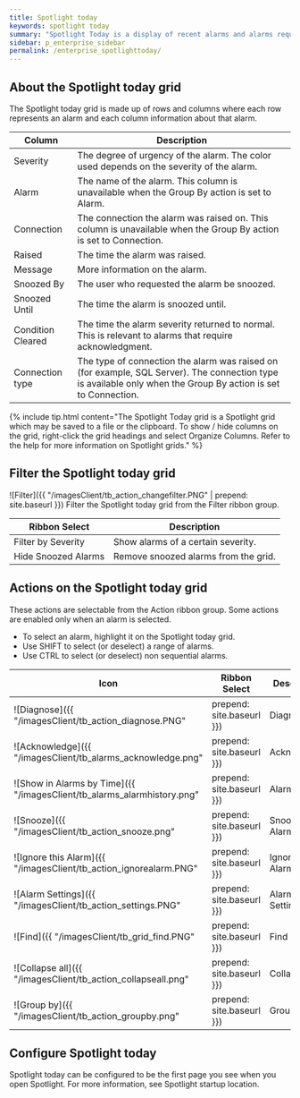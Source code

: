 ```yaml
---
title: Spotlight today
keywords: spotlight today
summary: "Spotlight Today is a display of recent alarms and alarms requiring acknowledgment."
sidebar: p_enterprise_sidebar
permalink: /enterprise_spotlighttoday/
---
```


## About the Spotlight today grid
The Spotlight today grid is made up of rows and columns where each row represents an alarm and each column information about that alarm.

Column | Description
-------|------------
Severity | The degree of urgency of the alarm. The color used depends on the severity of the alarm.
Alarm | The name of the alarm. This column is unavailable when the Group By action is set to Alarm.
Connection | The connection the alarm was raised on. This column is unavailable when the Group By action is set to Connection.
Raised | The time the alarm was raised.
Message | More information on the alarm.
Snoozed By | The user who requested the alarm be snoozed.
Snoozed Until | The time the alarm is snoozed until.
Condition Cleared | The time the alarm severity returned to normal. This is relevant to alarms that require acknowledgment.
Connection type | The type of connection the alarm was raised on (for example, SQL Server). The connection type is available only when the Group By action is set to Connection.

{% include tip.html content="The Spotlight Today grid is a Spotlight grid which may be saved to a file or the clipboard. To show / hide columns on the grid, right-click the grid headings and select Organize Columns. Refer to the help for more information on Spotlight grids." %}

## Filter the Spotlight today grid

![Filter]({{ "/imagesClient/tb_action_changefilter.PNG" | prepend: site.baseurl }})
Filter the Spotlight today grid from the Filter ribbon group.

Ribbon Select | Description
--------------|------------
Filter by Severity | Show alarms of a certain severity.
Hide Snoozed Alarms | Remove snoozed alarms from the grid.


## Actions on the Spotlight today grid

These actions are selectable from the Action ribbon group. Some actions are enabled only when an alarm is selected.

*  To select an alarm, highlight it on the Spotlight today grid.
*  Use SHIFT to select (or deselect) a range of alarms.
*  Use CTRL to select (or deselect) non sequential alarms.

Icon | Ribbon Select | Description
-----|---------------|-------------
![Diagnose]({{ "/imagesClient/tb_action_diagnose.PNG" | prepend: site.baseurl }}) | Diagnose | Show the drilldown relevant to the selected alarm.
![Acknowledge]({{ "/imagesClient/tb_alarms_acknowledge.png" | prepend: site.baseurl }}) | Acknowledge | Acknowledge the selected alarm(s). This is appropriate for alarms that are configured to require acknowledgment.
![Show in Alarms by Time]({{ "/imagesClient/tb_alarms_alarmhistory.png" | prepend: site.baseurl }}) |  Alarm History | Show the selected alarm in alarms by time.
![Snooze]({{ "/imagesClient/tb_action_snooze.png" | prepend: site.baseurl }}) | Snooze Alarm | Temporarily remove the visual alert associated with the alarm.
![Ignore this Alarm]({{ "/imagesClient/tb_action_ignorealarm.PNG" | prepend: site.baseurl }}) | Ignore this Alarm | Configure Spotlight to ignore this alarm and future cases of this alarm. Select the rule by which you want Spotlight to ignore future cases of this alarm: ignore this alarm for the current value or for the current connection. The choices are dependent on the type of alarm. This is a simplified interface for Configure \| Alarms \| Do not alarm for certain values.
![Alarm Settings]({{ "/imagesClient/tb_action_settings.PNG" | prepend: site.baseurl }}) | Alarm Settings | Configure the selected alarm.
![Find]({{ "/imagesClient/tb_grid_find.PNG" | prepend: site.baseurl }}) | Find | Find text in the list of alarms.
![Collapse all]({{ "/imagesClient/tb_action_collapseall.png" | prepend: site.baseurl }}) | Collapse All | Collapse the tree view of the list of alarms.
![Group by]({{ "/imagesClient/tb_action_groupby.png" | prepend: site.baseurl }}) | Group By | Group the alarms according to: <br> *Alarm* The name of the alarm. <br> *Connection* The name of the connection. <br> *Ungrouped (top 50 only)* Show the alarms in order of severity. Limit the display to 50 alarms.


## Configure Spotlight today
Spotlight today can be configured to be the first page you see when you open Spotlight. For more information, see Spotlight startup location.
